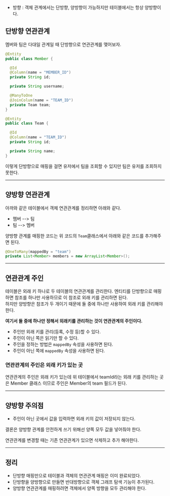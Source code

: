 - 방향 : 객체 관계에서는 단방향, 양방향이 가능하지만 테이블에서는 항상 양방향이다.

## 단방향 연관관계

멤버와 팀은 다대일 관계일 때 단방향으로 연관관계를 맺어보자.

``` java
@Entity 
public class Member {

  @Id
  @Column(name = "MEMBER_ID")
  private String id;

  private String username;

  @ManyToOne
  @JoinColum(name = "TEAM_ID")
  private Team team;
}

@Entity
public class Team {

  @Id
  @Column(name = "TEAM_ID")
  private String id;

  private String name;
}
```
이렇게 단방향으로 매핑을 걸면 유저에서 팀을 조회할 수 있지만 팀은 유저를 조회하지 못한다.

***

## 양방향 연관관계

아까와 같은 테이블에서 객체 연관관계를 정리하면 아래와 같다.
- 멤버 --> 팀
- 팀 --> 멤버
 
양방향 관계를 매핑한 코드는 위 코드의 `Team`클래스에서 아래와 같은 코드를 추가해주면 된다.

``` java
@OneToMany(mappedBy = "team")
private List<Member> members = new ArrayList<Member>();
```

***

## 연관관계 주인
테이블은 외래 키 하나로 두 테이블의 연관관계를 관리한다. 엔티티를 단방향으로 매핑하면 참조를 하나만 사용하므로 이 참조로 외래 키를 관리하면 된다.   
하지만 양방향은 참조가 두 개이기 때문에 둘 중에 하나만 사용하여 외래 키를 관리해야 한다.

**여기서 둘 중에 하나만 정해서 외래키를 관리하는 것이 연관관계의 주인이다.**

- 주인만 외래 키를 관리(등록, 수정 등)할 수 있다.
- 주인이 아닌 쪽은 읽기만 할 수 있다.
- 주인을 정하는 방법은 `mappedBy` 속성을 사용하면 된다.
- 주인이 아닌 쪽에 `mappedBy` 속성을 사용하면 된다.

### 연관관계의 주인은 외래 키가 있는 곳
연관관계의 주인은 외래 키가 있는데 위 테이블에서 teamId라는 외래 키를 관리하는 곳은 Member 클래스 이므로 주인은 Member의 team 필드가 된다.

***

## 양방향 주의점

- 주인이 아닌 곳에서 값을 입력하면 외래 키의 값이 저장되지 않는다.

결론은 양방향 관계를 안전하게 쓰기 위해선 양쪽 모두 값을 넣어줘야 한다.

연관관계를 변경할 때는 기존 연관관계가 있으면 삭제하고 추가 해야한다.

***

## 정리
- 단방향 매핑만으로 테이블과 객체의 연관관계 매핑은 이미 완료되었다.
- 단방향을 양방향으로 만들면 반대방향으로 객체 그래프 탐색 기능이 추가된다.
- 양방향 연관관계를 매핑하려면 객체에서 양쪽 방향을 모두 관리해야 한다.